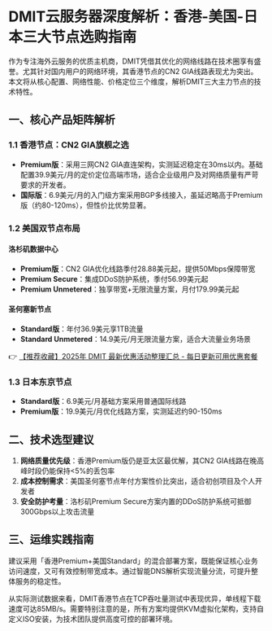 # DMIT云服务器深度解析：香港-美国-日本三大节点选购指南

作为专注海外云服务的优质主机商，DMIT凭借其优化的网络线路在技术圈享有盛誉。尤其针对国内用户的网络环境，其香港节点的CN2 GIA线路表现尤为突出。本文将从核心配置、网络性能、价格定位三个维度，解析DMIT三大主力节点的技术特性。

## 一、核心产品矩阵解析

### 1.1 香港节点：CN2 GIA旗舰之选
- **Premium版**：采用三网CN2 GIA直连架构，实测延迟稳定在30ms以内。基础配置39.9美元/月的定价定位高端市场，适合企业级用户及对网络质量有严苛要求的开发者。
- **国际版**：6.9美元/月的入门级方案采用BGP多线接入，虽延迟略高于Premium版（约80-120ms），但性价比优势显著。

### 1.2 美国双节点布局
#### 洛杉矶数据中心
- **Premium版**：CN2 GIA优化线路季付28.88美元起，提供50Mbps保障带宽
- **Premium Secure**：集成DDoS防护系统，季付56.99美元起
- **Premium Unmetered**：独享带宽+无限流量方案，月付179.99美元起

#### 圣何塞新节点
- **Standard版**：年付36.9美元享1TB流量
- **Standard Unmetered**：14.9美元/月无限流量方案，适合大流量业务场景

👉 [【推荐收藏】2025年 DMIT 最新优惠活动整理汇总 - 每日更新可用优惠套餐](https://bit.ly/dmit_coupon)

### 1.3 日本东京节点
- **Standard版**：6.9美元/月基础方案采用普通国际线路
- **Premium版**：19.9美元/月优化线路方案，实测延迟约90-150ms

## 二、技术选型建议
1. **网络质量优先级**：香港Premium版仍是亚太区最优解，其CN2 GIA线路在晚高峰时段仍能保持<5%的丢包率
2. **成本控制需求**：美国圣何塞节点年付方案性价比突出，适合初创项目及个人开发者
3. **安全防护考量**：洛杉矶Premium Secure方案内置的DDoS防护系统可抵御300Gbps以上攻击流量

## 三、运维实践指南
建议采用「香港Premium+美国Standard」的混合部署方案，既能保证核心业务访问速度，又可有效控制带宽成本。通过智能DNS解析实现流量分流，可提升整体服务的稳定性。

从实际测试数据来看，DMIT香港节点在TCP吞吐量测试中表现优异，单线程下载速度可达85MB/s。需要特别注意的是，所有方案均提供KVM虚拟化架构，支持自定义ISO安装，为技术团队提供高度可控的部署环境。